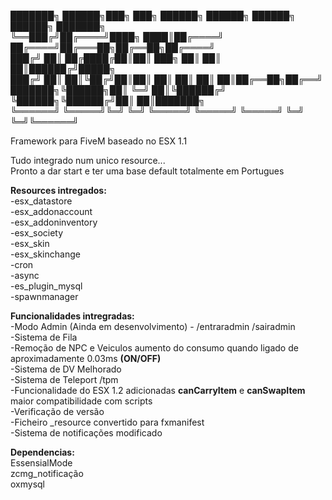 
███████╗ ██████╗███╗   ███╗ ██████╗      ██████╗ ██████╗ ██████╗ ███████╗</br>
╚══███╔╝██╔════╝████╗ ████║██╔════╝     ██╔════╝██╔═══██╗██╔══██╗██╔════╝</br>
  ███╔╝ ██║     ██╔████╔██║██║  ███╗    ██║     ██║   ██║██████╔╝█████╗</br>
 ███╔╝  ██║     ██║╚██╔╝██║██║   ██║    ██║     ██║   ██║██╔══██╗██╔══╝</br>
███████╗╚██████╗██║ ╚═╝ ██║╚██████╔╝    ╚██████╗╚██████╔╝██║  ██║███████╗</br>
╚══════╝ ╚═════╝╚═╝     ╚═╝ ╚═════╝      ╚═════╝ ╚═════╝ ╚═╝  ╚═╝╚══════╝</br>


Framework para FiveM baseado no ESX 1.1

Tudo integrado num unico resource...<br>
Pronto a dar start e ter uma base default totalmente em Portugues

<b>Resources intregados:</b></br>
-esx_datastore</br>
-esx_addonaccount</br>
-esx_addoninventory</br>
-esx_society</br>
-esx_skin</br>
-esx_skinchange</br>
-cron</br>
-async</br>
-es_plugin_mysql</br>
-spawnmanager</br>


<b>Funcionalidades intregradas:</b></br>
-Modo Admin (Ainda em desenvolvimento) - /entraradmin /sairadmin</br>
-Sistema de Fila</br>
-Remoção de NPC e Veiculos aumento do consumo quando ligado de aproximadamente 0.03ms <b>(ON/OFF)</b></br>
-Sistema de DV Melhorado</br>
-Sistema de Teleport /tpm</br>
-Funcionalidade do ESX 1.2 adicionadas <b>canCarryItem</b> e <b>canSwapItem</b> maior compatibilidade com scripts</br>
-Verificação de versão</br>
-Ficheiro _resource convertido para fxmanifest</br>
-Sistema de notificações modificado</br>


<b>Dependencias:</b></br>
EssensialMode</br>
zcmg_notificação</br>
oxmysql



